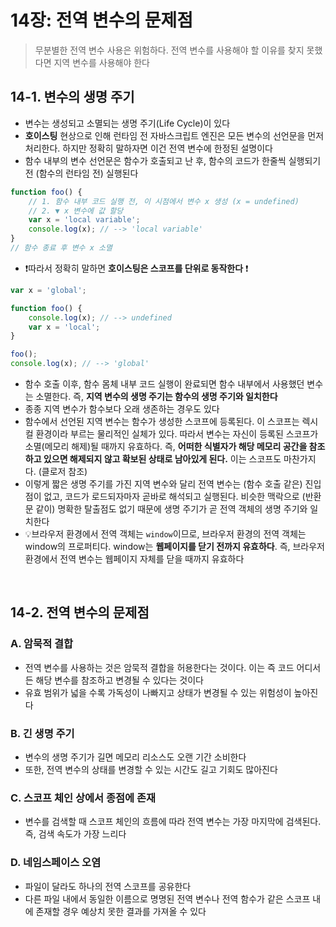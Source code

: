 # 14장: 전역 변수의 문제점 
> 무분별한 전역 변수 사용은 위험하다. 전역 변수를 사용해야 할 이유를 찾지 못했다면 지역 변수를 사용해야 한다

## 14-1. 변수의 생명 주기
- 변수는 생성되고 소멸되는 생명 주기(Life Cycle)이 있다 
- **호이스팅** 현상으로 인해 런타임 전 자바스크립트 엔진은 모든 변수의 선언문을 먼저 처리한다. 하지만 정확히 말하자면 이건 전역 변수에 한정된 설명이다 
- 함수 내부의 변수 선언문은 함수가 호출되고 난 후, 함수의 코드가 한줄씩 실행되기 전 (함수의 런타임 전) 실행된다 
```javascript 
function foo() {
    // 1. 함수 내부 코드 실행 전, 이 시점에서 변수 x 생성 (x = undefined)
    // 2. ▼ x 변수에 값 할당 
    var x = 'local variable'; 
    console.log(x); // --> 'local variable'
}
// 함수 종료 후 변수 x 소멸 
```
- ❗따라서 정확히 말하면 **호이스팅은 스코프를 단위로 동작한다** ❗
```javascript
var x = 'global';

function foo() {
    console.log(x); // --> undefined 
    var x = 'local';
}

foo(); 
console.log(x); // --> 'global' 
```
- 함수 호출 이후, 함수 몸체 내부 코드 실행이 완료되면 함수 내부에서 사용했던 변수는 소멸한다. 즉, **지역 변수의 생명 주기는 함수의 생명 주기와 일치한다** 
- 종종 지역 변수가 함수보다 오래 생존하는 경우도 있다 
- 함수에서 선언된 지역 변수는 함수가 생성한 스코프에 등록된다. 이 스코프는 렉시컬 환경이라 부르는 물리적인 실체가 있다. 따라서 변수는 자신이 등록된 스코프가 소멸(메모리 해제)될 때까지 유효하다. 즉, **어떠한 식별자가 해당 메모리 공간을 참조하고 있으면 해제되지 않고 확보된 상태로 남아있게 된다.** 이는 스코프도 마찬가지다. (클로저 참조)
- 이렇게 짧은 생명 주기를 가진 지역 변수와 달리 전역 변수는 (함수 호출 같은) 진입점이 없고, 코드가 로드되자마자 곧바로 해석되고 실행된다. 비슷한 맥락으로 (반환문 같이) 명확한 탈출점도 없기 때문에 생명 주기가 곧 전역 객체의 생명 주기와 일치한다 
- 💡브라우저 환경에서 전역 객체는 `window`이므로, 브라우저 환경의 전역 객체는 window의 프로퍼티다. window는 **웹페이지를 닫기 전까지 유효하다**. 즉, 브라우저 환경에서 전역 변수는 웹페이지 자체를 닫을 때까지 유효하다 

<br>

## 14-2. 전역 변수의 문제점 
### A. 암묵적 결합 
- 전역 변수를 사용하는 것은 암묵적 결합을 허용한다는 것이다. 이는 즉 코드 어디서든 해당 변수를 참조하고 변경될 수 있다는 것이다 
- 유효 범위가 넓을 수록 가독성이 나빠지고 상태가 변경될 수 있는 위험성이 높아진다 

### B. 긴 생명 주기
- 변수의 생명 주기가 길면 메모리 리소스도 오랜 기간 소비한다
- 또한, 전역 변수의 상태를 변경할 수 있는 시간도 길고 기회도 많아진다 

### C. 스코프 체인 상에서 종점에 존재
- 변수를 검색할 때 스코프 체인의 흐름에 따라 전역 변수는 가장 마지막에 검색된다. 즉, 검색 속도가 가장 느리다

### D. 네임스페이스 오염 
- 파일이 달라도 하나의 전역 스코프를 공유한다 
- 다른 파일 내에서 동일한 이름으로 명명된 전역 변수나 전역 함수가 같은 스코프 내에 존재할 경우 예상치 못한 결과를 가져올 수 있다 
